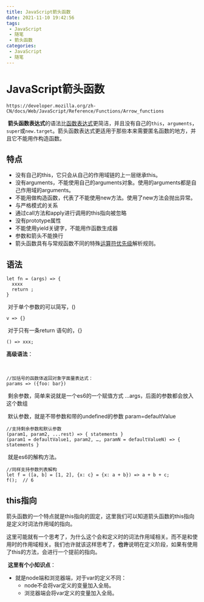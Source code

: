 ```yaml
---
title: JavaScript箭头函数
date: 2021-11-10 19:42:56
tags:
 - JavaScript
 - 随笔
 - 箭头函数
categories:
 - JavaScript
 - 随笔
---
```




#  JavaScript箭头函数

```
https://developer.mozilla.org/zh-CN/docs/Web/JavaScript/Reference/Functions/Arrow_functions
```



​		**箭头函数表达式**的语法比[函数表达式](https://developer.mozilla.org/zh-CN/docs/Web/JavaScript/Reference/Operators/function)更简洁，并且没有自己的`this`，`arguments`，`super`或`new.target`。箭头函数表达式更适用于那些本来需要匿名函数的地方，并且它不能用作构造函数。

## 特点

* 没有自己的this，它只会从自己的作用域链的上一层继承this。
* 没有arguments，不能使用自己的arguments对象。使用的arguments都是自己作用域的arguments。
* 不能用做构造函数，代表了不能使用new方法。使用了new方法会抛出异常。
* 与严格模式的关系
* 通过call方法和apply进行调用的this指向被忽略
* 没有prototype属性
* 不能使用yield关键字，不能用作函数生成器
* 参数和箭头不能换行
* 箭头函数具有与常规函数不同的特殊[运算符优先级](https://developer.mozilla.org/zh-CN/docs/Web/JavaScript/Reference/Operators/Operator_Precedence)解析规则。



## 语法

```
let fn = (args) => {
  xxxx
  return ;
}
```

​		对于单个参数的可以简写，()

```
v => {}
```

​		对于只有一条return 语句的，{}

```
() => xxx;
```



**高级语法**：

​		

```
//加括号的函数体返回对象字面量表达式：
params => ({foo: bar})
```

​		剩余参数，简单来说就是一个es6的一个赋值方式 ...args，后面的参数都会放入这个数组

​		默认参数，就是不带参数和带的undefined的参数 param=defaultValue

```
//支持剩余参数和默认参数
(param1, param2, ...rest) => { statements }
(param1 = defaultValue1, param2, …, paramN = defaultValueN) => {
statements }

```

​		就是es6的解构方法。

```
//同样支持参数列表解构
let f = ([a, b] = [1, 2], {x: c} = {x: a + b}) => a + b + c;
f();  // 6
```



## this指向

​		箭头函数的一个特点就是this指向的固定，这里我们可以知道箭头函数的this指向是定义时词法作用域的指向。

​		这里可能就有一个思考了，为什么这个会和定义时的词法作用域相关。而不是和使用时的作用域相关。我们也许就该这样思考了，**也许**说明在定义阶段，如果有使用了this的方法，会进行一个提前的指向。



​		**这里有个小知识点**：

* 就是node端和浏览器端，对于var的定义不同：
  * node不会将var定义的变量加入全局。
  * 浏览器端会将var定义的变量加入全局。



